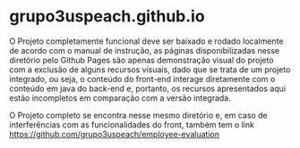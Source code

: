 # grupo3uspeach.github.io

O Projeto completamente funcional deve ser baixado e rodado localmente de acordo com o manual de instrução,
as páginas disponibilizadas nesse diretório pelo Github Pages são apenas demonstração visual do projeto com a exclusão de alguns recursos visuais,
dado que se trata de um projeto integrado, ou seja, o conteúdo do front-end interage diretamente com o conteúdo em java do back-end e, portanto, os recursos apresentados aqui estão incompletos em comparação com a versão integrada.

O Projeto completo se encontra nesse mesmo diretório e, 
em caso de interferências com as funcionalidades do front, também tem o link https://github.com/grupo3uspeach/employee-evaluation
